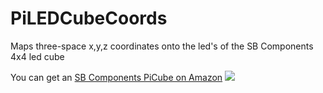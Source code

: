 # PiLEDCubeCoords
Maps three-space x,y,z coordinates onto the led's of the SB Components 4x4 led cube 

You can get an [SB Components PiCube on Amazon](https://amzn.to/2DbIzbQ)
![](https://images-na.ssl-images-amazon.com/images/I/71fapFza7zL._SX679_.jpg)